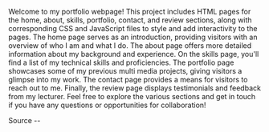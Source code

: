 Welcome to my portfolio webpage! 
This project includes HTML pages for the home, about, skills, portfolio, contact, and review sections, 
along with corresponding CSS and JavaScript files to style and add interactivity to the pages. 
The home page serves as an introduction, providing visitors with an overview of who I am and what I do. 
The about page offers more detailed information about my background and experience. On the skills page, 
you'll find a list of my technical skills and proficiencies. 
The portfolio page showcases some of my previous multi media projects, giving visitors a glimpse into my work. 
The contact page provides a means for visitors to reach out to me. Finally, the review page displays testimonials and feedback from my lecturer. 
Feel free to explore the various sections and get in touch if you have any questions or opportunities for collaboration!

Source -- 
